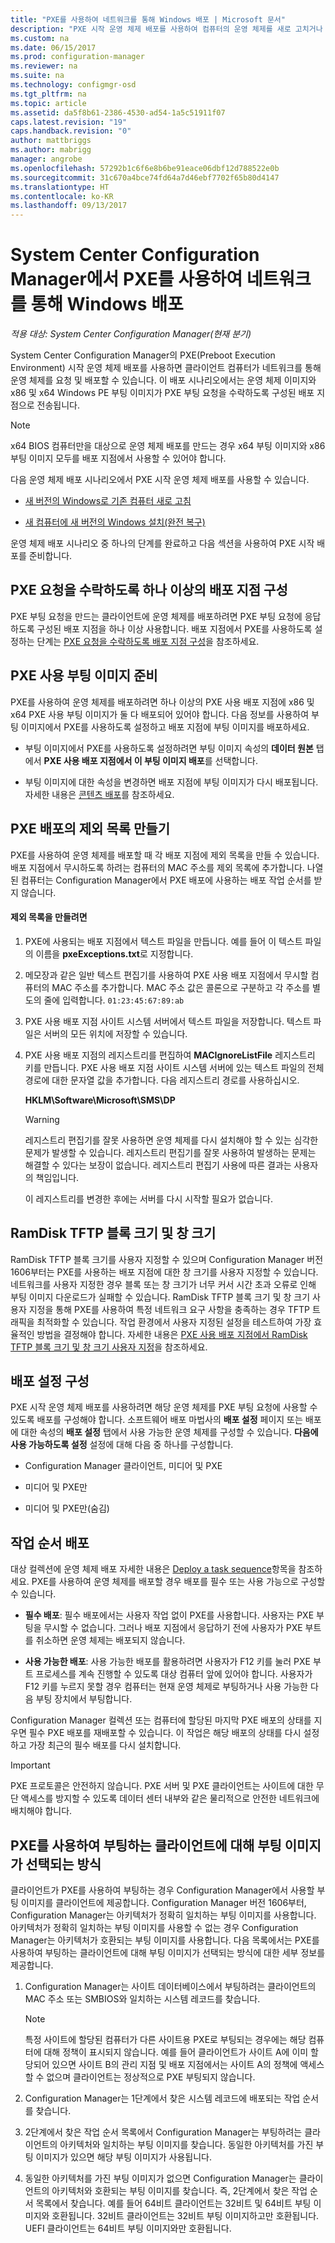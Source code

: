 ```yaml
---
title: "PXE를 사용하여 네트워크를 통해 Windows 배포 | Microsoft 문서"
description: "PXE 시작 운영 체제 배포를 사용하여 컴퓨터의 운영 체제를 새로 고치거나 새 컴퓨터에 새 버전의 Windows를 설치할 수 있습니다."
ms.custom: na
ms.date: 06/15/2017
ms.prod: configuration-manager
ms.reviewer: na
ms.suite: na
ms.technology: configmgr-osd
ms.tgt_pltfrm: na
ms.topic: article
ms.assetid: da5f8b61-2386-4530-ad54-1a5c51911f07
caps.latest.revision: "19"
caps.handback.revision: "0"
author: mattbriggs
ms.author: mabrigg
manager: angrobe
ms.openlocfilehash: 57292b1c6f6e8b6be91eace06dbf12d788522e0b
ms.sourcegitcommit: 31c670a4bce74fd64a7d46ebf7702f65b80d4147
ms.translationtype: HT
ms.contentlocale: ko-KR
ms.lasthandoff: 09/13/2017
---
```

# <a name="use-pxe-to-deploy-windows-over-the-network-with-system-center-configuration-manager"></a>System Center Configuration Manager에서 PXE를 사용하여 네트워크를 통해 Windows 배포

*적용 대상: System Center Configuration Manager(현재 분기)*

System Center Configuration Manager의 PXE(Preboot Execution Environment) 시작 운영 체제 배포를 사용하면 클라이언트 컴퓨터가 네트워크를 통해 운영 체제를 요청 및 배포할 수 있습니다. 이 배포 시나리오에서는 운영 체제 이미지와 x86 및 x64 Windows PE 부팅 이미지가 PXE 부팅 요청을 수락하도록 구성된 배포 지점으로 전송됩니다.

> [!NOTE]  
>  x64 BIOS 컴퓨터만을 대상으로 운영 체제 배포를 만드는 경우 x64 부팅 이미지와 x86 부팅 이미지 모두를 배포 지점에서 사용할 수 있어야 합니다.

다음 운영 체제 배포 시나리오에서 PXE 시작 운영 체제 배포를 사용할 수 있습니다.

-   [새 버전의 Windows로 기존 컴퓨터 새로 고침](refresh-an-existing-computer-with-a-new-version-of-windows.md)  

-   [새 컴퓨터에 새 버전의 Windows 설치(완전 복구)](install-new-windows-version-new-computer-bare-metal.md)  

운영 체제 배포 시나리오 중 하나의 단계를 완료하고 다음 섹션을 사용하여 PXE 시작 배포를 준비합니다.

##  <a name="BKMK_Configure"></a> PXE 요청을 수락하도록 하나 이상의 배포 지점 구성
PXE 부팅 요청을 만드는 클라이언트에 운영 체제를 배포하려면 PXE 부팅 요청에 응답하도록 구성된 배포 지점을 하나 이상 사용합니다. 배포 지점에서 PXE를 사용하도록 설정하는 단계는 [PXE 요청을 수락하도록 배포 지점 구성](../get-started/prepare-site-system-roles-for-operating-system-deployments.md#BKMK_PXEDistributionPoint)을 참조하세요.

## <a name="prepare-a-pxe-enabled-boot-image"></a>PXE 사용 부팅 이미지 준비
PXE를 사용하여 운영 체제를 배포하려면 하나 이상의 PXE 사용 배포 지점에 x86 및 x64 PXE 사용 부팅 이미지가 둘 다 배포되어 있어야 합니다. 다음 정보를 사용하여 부팅 이미지에서 PXE를 사용하도록 설정하고 배포 지점에 부팅 이미지를 배포하세요.

-   부팅 이미지에서 PXE를 사용하도록 설정하려면 부팅 이미지 속성의 **데이터 원본** 탭에서 **PXE 사용 배포 지점에서 이 부팅 이미지 배포**를 선택합니다.

-   부팅 이미지에 대한 속성을 변경하면 배포 지점에 부팅 이미지가 다시 배포됩니다. 자세한 내용은 [콘텐츠 배포](../../core/servers/deploy/configure/deploy-and-manage-content.md#bkmk_distribute)를 참조하세요.

##  <a name="BKMK_PXEExclusionList"></a> PXE 배포의 제외 목록 만들기
PXE를 사용하여 운영 체제를 배포할 때 각 배포 지점에 제외 목록을 만들 수 있습니다. 배포 지점에서 무시하도록 하려는 컴퓨터의 MAC 주소를 제외 목록에 추가합니다. 나열된 컴퓨터는 Configuration Manager에서 PXE 배포에 사용하는 배포 작업 순서를 받지 않습니다.

#### <a name="to-create-the-exclusion-list"></a>제외 목록을 만들려면

1.  PXE에 사용되는 배포 지점에서 텍스트 파일을 만듭니다. 예를 들어 이 텍스트 파일의 이름을 **pxeExceptions.txt**로 지정합니다.

2.  메모장과 같은 일반 텍스트 편집기를 사용하여 PXE 사용 배포 지점에서 무시할 컴퓨터의 MAC 주소를 추가합니다. MAC 주소 값은 콜론으로 구분하고 각 주소를 별도의 줄에 입력합니다. `01:23:45:67:89:ab`

3.  PXE 사용 배포 지점 사이트 시스템 서버에서 텍스트 파일을 저장합니다. 텍스트 파일은 서버의 모든 위치에 저장할 수 있습니다.

4.  PXE 사용 배포 지점의 레지스트리를 편집하여 **MACIgnoreListFile** 레지스트리 키를 만듭니다. PXE 사용 배포 지점 사이트 시스템 서버에 있는 텍스트 파일의 전체 경로에 대한 문자열 값을 추가합니다. 다음 레지스트리 경로를 사용하십시오.

     **HKLM\Software\Microsoft\SMS\DP**  

    > [!WARNING]  
    >  레지스트리 편집기를 잘못 사용하면 운영 체제를 다시 설치해야 할 수 있는 심각한 문제가 발생할 수 있습니다. 레지스트리 편집기를 잘못 사용하여 발생하는 문제는 해결할 수 있다는 보장이 없습니다. 레지스트리 편집기 사용에 따른 결과는 사용자의 책임입니다.

     이 레지스트리를 변경한 후에는 서버를 다시 시작할 필요가 없습니다.

##  <a name="BKMK_RamDiskTFTP"></a>RamDisk TFTP 블록 크기 및 창 크기
RamDisk TFTP 블록 크기를 사용자 지정할 수 있으며 Configuration Manager 버전 1606부터는 PXE를 사용하는 배포 지점에 대한 창 크기를 사용자 지정할 수 있습니다. 네트워크를 사용자 지정한 경우 블록 또는 창 크기가 너무 커서 시간 초과 오류로 인해 부팅 이미지 다운로드가 실패할 수 있습니다. RamDisk TFTP 블록 크기 및 창 크기 사용자 지정을 통해 PXE를 사용하여 특정 네트워크 요구 사항을 충족하는 경우 TFTP 트래픽을 최적화할 수 있습니다. 작업 환경에서 사용자 지정된 설정을 테스트하여 가장 효율적인 방법을 결정해야 합니다. 자세한 내용은 [PXE 사용 배포 지점에서 RamDisk TFTP 블록 크기 및 창 크기 사용자 지정](../get-started/prepare-site-system-roles-for-operating-system-deployments.md#BKMK_RamDiskTFTP)을 참조하세요.

## <a name="configure-deployment-settings"></a>배포 설정 구성
PXE 시작 운영 체제 배포를 사용하려면 해당 운영 체제를 PXE 부팅 요청에 사용할 수 있도록 배포를 구성해야 합니다. 소프트웨어 배포 마법사의 **배포 설정** 페이지 또는 배포에 대한 속성의 **배포 설정** 탭에서 사용 가능한 운영 체제를 구성할 수 있습니다. **다음에 사용 가능하도록 설정** 설정에 대해 다음 중 하나를 구성합니다.

-   Configuration Manager 클라이언트, 미디어 및 PXE

-   미디어 및 PXE만

-   미디어 및 PXE만(숨김)

##  <a name="BKMK_Deploy"></a> 작업 순서 배포
대상 컬렉션에 운영 체제 배포 자세한 내용은 [Deploy a task sequence](manage-task-sequences-to-automate-tasks.md#BKMK_DeployTS)항목을 참조하세요. PXE를 사용하여 운영 체제를 배포할 경우 배포를 필수 또는 사용 가능으로 구성할 수 있습니다.

-   **필수 배포**: 필수 배포에서는 사용자 작업 없이 PXE를 사용합니다. 사용자는 PXE 부팅을 무시할 수 없습니다. 그러나 배포 지점에서 응답하기 전에 사용자가 PXE 부트를 취소하면 운영 체제는 배포되지 않습니다.

-   **사용 가능한 배포**: 사용 가능한 배포를 활용하려면 사용자가 F12 키를 눌러 PXE 부트 프로세스를 계속 진행할 수 있도록 대상 컴퓨터 앞에 있어야 합니다. 사용자가 F12 키를 누르지 못할 경우 컴퓨터는 현재 운영 체제로 부팅하거나 사용 가능한 다음 부팅 장치에서 부팅합니다.

Configuration Manager 컬렉션 또는 컴퓨터에 할당된 마지막 PXE 배포의 상태를 지우면 필수 PXE 배포를 재배포할 수 있습니다. 이 작업은 해당 배포의 상태를 다시 설정하고 가장 최근의 필수 배포를 다시 설치합니다.

> [!IMPORTANT]
> PXE 프로토콜은 안전하지 않습니다. PXE 서버 및 PXE 클라이언트는 사이트에 대한 무단 액세스를 방지할 수 있도록 데이터 센터 내부와 같은 물리적으로 안전한 네트워크에 배치해야 합니다.

##  <a name="how-is-the-boot-image-selected-for-clients-booting-with-pxe"></a>PXE를 사용하여 부팅하는 클라이언트에 대해 부팅 이미지가 선택되는 방식
클라이언트가 PXE를 사용하여 부팅하는 경우 Configuration Manager에서 사용할 부팅 이미지를 클라이언트에 제공합니다. Configuration Manager 버전 1606부터, Configuration Manager는 아키텍처가 정확히 일치하는 부팅 이미지를 사용합니다. 아키텍처가 정확히 일치하는 부팅 이미지를 사용할 수 없는 경우 Configuration Manager는 아키텍처가 호환되는 부팅 이미지를 사용합니다. 다음 목록에서는 PXE를 사용하여 부팅하는 클라이언트에 대해 부팅 이미지가 선택되는 방식에 대한 세부 정보를 제공합니다.
1. Configuration Manager는 사이트 데이터베이스에서 부팅하려는 클라이언트의 MAC 주소 또는 SMBIOS와 일치하는 시스템 레코드를 찾습니다.  

    > [!NOTE]
    > 특정 사이트에 할당된 컴퓨터가 다른 사이트용 PXE로 부팅되는 경우에는 해당 컴퓨터에 대해 정책이 표시되지 않습니다. 예를 들어 클라이언트가 사이트 A에 이미 할당되어 있으면 사이트 B의 관리 지점 및 배포 지점에서는 사이트 A의 정책에 액세스할 수 없으며 클라이언트는 정상적으로 PXE 부팅되지 않습니다.

2. Configuration Manager는 1단계에서 찾은 시스템 레코드에 배포되는 작업 순서를 찾습니다.

3. 2단계에서 찾은 작업 순서 목록에서 Configuration Manager는 부팅하려는 클라이언트의 아키텍처와 일치하는 부팅 이미지를 찾습니다. 동일한 아키텍처를 가진 부팅 이미지가 있으면 해당 부팅 이미지가 사용됩니다.

4. 동일한 아키텍처를 가진 부팅 이미지가 없으면 Configuration Manager는 클라이언트의 아키텍처와 호환되는 부팅 이미지를 찾습니다. 즉, 2단계에서 찾은 작업 순서 목록에서 찾습니다. 예를 들어 64비트 클라이언트는 32비트 및 64비트 부팅 이미지와 호환됩니다. 32비트 클라이언트는 32비트 부팅 이미지하고만 호환됩니다. UEFI 클라이언트는 64비트 부팅 이미지와만 호환됩니다.
